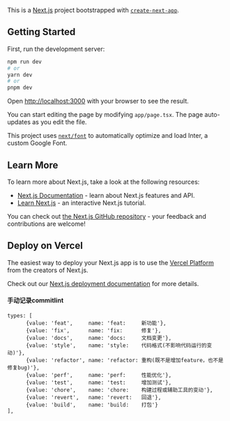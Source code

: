 This is a [Next.js](https://nextjs.org/) project bootstrapped with [`create-next-app`](https://github.com/vercel/next.js/tree/canary/packages/create-next-app).

## Getting Started

First, run the development server:

```bash
npm run dev
# or
yarn dev
# or
pnpm dev
```

Open [http://localhost:3000](http://localhost:3000) with your browser to see the result.

You can start editing the page by modifying `app/page.tsx`. The page auto-updates as you edit the file.

This project uses [`next/font`](https://nextjs.org/docs/basic-features/font-optimization) to automatically optimize and load Inter, a custom Google Font.

## Learn More

To learn more about Next.js, take a look at the following resources:

- [Next.js Documentation](https://nextjs.org/docs) - learn about Next.js features and API.
- [Learn Next.js](https://nextjs.org/learn) - an interactive Next.js tutorial.

You can check out [the Next.js GitHub repository](https://github.com/vercel/next.js/) - your feedback and contributions are welcome!

## Deploy on Vercel

The easiest way to deploy your Next.js app is to use the [Vercel Platform](https://vercel.com/new?utm_medium=default-template&filter=next.js&utm_source=create-next-app&utm_campaign=create-next-app-readme) from the creators of Next.js.

Check out our [Next.js deployment documentation](https://nextjs.org/docs/deployment) for more details.

#### 手动记录commitlint
```
types: [
      {value: 'feat',     name: 'feat:     新功能'},
      {value: 'fix',      name: 'fix:      修复'},
      {value: 'docs',     name: 'docs:     文档变更'},
      {value: 'style',    name: 'style:    代码格式(不影响代码运行的变动)'},
      {value: 'refactor', name: 'refactor: 重构(既不是增加feature，也不是修复bug)'},
      {value: 'perf',     name: 'perf:     性能优化'},
      {value: 'test',     name: 'test:     增加测试'},
      {value: 'chore',    name: 'chore:    构建过程或辅助工具的变动'},
      {value: 'revert',   name: 'revert:   回退'},
      {value: 'build',    name: 'build:    打包'}
],